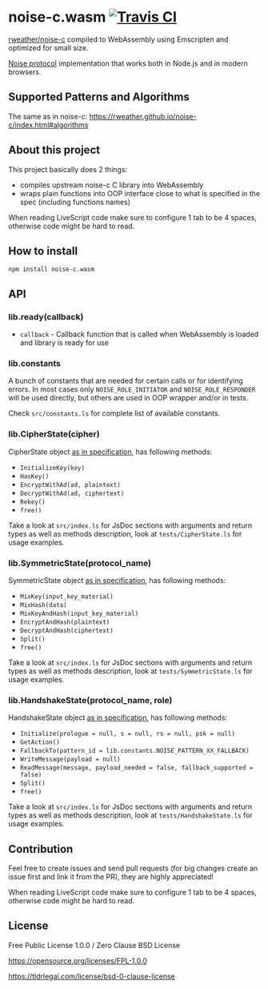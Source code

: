 # noise-c.wasm [![Travis CI](https://img.shields.io/travis/nazar-pc/noise-c.wasm/master.svg?label=Travis%20CI)](https://travis-ci.org/nazar-pc/noise-c.wasm)
[rweather/noise-c](https://github.com/rweather/noise-c) compiled to WebAssembly using Emscripten and optimized for small size.

[Noise protocol](https://noiseprotocol.org/) implementation that works both in Node.js and in modern browsers.

## Supported Patterns and Algorithms
The same as in noise-c: https://rweather.github.io/noise-c/index.html#algorithms

## About this project
This project basically does 2 things:
* compiles upstream noise-c C library into WebAssembly
* wraps plain functions into OOP interface close to what is specified in the spec (including functions names)

When reading LiveScript code make sure to configure 1 tab to be 4 spaces, otherwise code might be hard to read.

## How to install
```
npm install noise-c.wasm
```

## API

### lib.ready(callback)
* `callback` - Callback function that is called when WebAssembly is loaded and library is ready for use

### lib.constants
A bunch of constants that are needed for certain calls or for identifying errors.
In most cases only `NOISE_ROLE_INITIATOR` and `NOISE_ROLE_RESPONDER` will be used directly, but others are used in OOP wrapper and/or in tests.

Check `src/constants.ls` for complete list of available constants.

### lib.CipherState(cipher)
CipherState object [as in specification](http://noiseprotocol.org/noise.html#the-cipherstate-object), has following methods:
* `InitializeKey(key)`
* `HasKey()`
* `EncryptWithAd(ad, plaintext)`
* `DecryptWithAd(ad, ciphertext)`
* `Rekey()`
* `free()`

Take a look at `src/index.ls` for JsDoc sections with arguments and return types as well as methods description, look at `tests/CipherState.ls` for usage examples.

### lib.SymmetricState(protocol_name)
SymmetricState object [as in specification](http://noiseprotocol.org/noise.html#the-symmetricstate-object), has following methods:
* `MixKey(input_key_material)`
* `MixHash(data)`
* `MixKeyAndHash(input_key_material)`
* `EncryptAndHash(plaintext)`
* `DecryptAndHash(ciphertext)`
* `Split()`
* `free()`

Take a look at `src/index.ls` for JsDoc sections with arguments and return types as well as methods description, look at `tests/SymmetricState.ls` for usage examples.

### lib.HandshakeState(protocol_name, role)
HandshakeState object [as in specification](http://noiseprotocol.org/noise.html#the-handshakestate-object), has following methods:
* `Initialize(prologue = null, s = null, rs = null, psk = null)`
* `GetAction()`
* `FallbackTo(pattern_id = lib.constants.NOISE_PATTERN_XX_FALLBACK)`
* `WriteMessage(payload = null)`
* `ReadMessage(message, payload_needed = false, fallback_supported = false)`
* `Split()`
* `free()`

Take a look at `src/index.ls` for JsDoc sections with arguments and return types as well as methods description, look at `tests/HandshakeState.ls` for usage examples.

## Contribution
Feel free to create issues and send pull requests (for big changes create an issue first and link it from the PR), they are highly appreciated!

When reading LiveScript code make sure to configure 1 tab to be 4 spaces, otherwise code might be hard to read.

## License
Free Public License 1.0.0 / Zero Clause BSD License

https://opensource.org/licenses/FPL-1.0.0

https://tldrlegal.com/license/bsd-0-clause-license
